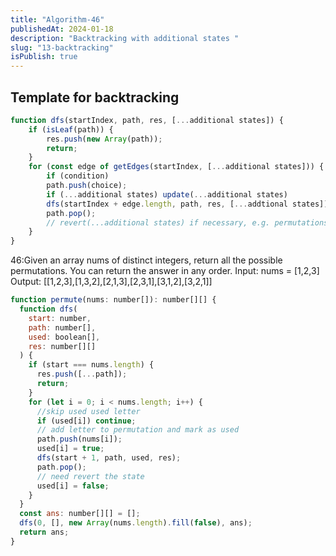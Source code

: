 ```yaml
---
title: "Algorithm-46"
publishedAt: 2024-01-18
description: "Backtracking with additional states "
slug: "13-backtracking"
isPublish: true
---
```


## Template for backtracking

```js
function dfs(startIndex, path, res, [...additional states]) {
    if (isLeaf(path)) {
        res.push(new Array(path));
        return;
    }
    for (const edge of getEdges(startIndex, [...additional states])) {
        if (condition)
        path.push(choice);
        if (...additional states) update(...additional states)
        dfs(startIndex + edge.length, path, res, [...addtional states]);
        path.pop();
        // revert(...additional states) if necessary, e.g. permutations
    }
}
```

46:Given an array nums of distinct integers, return all the possible permutations. You can return the answer in any order.
Input: nums = [1,2,3]
Output: [[1,2,3],[1,3,2],[2,1,3],[2,3,1],[3,1,2],[3,2,1]]

```js
function permute(nums: number[]): number[][] {
  function dfs(
    start: number,
    path: number[],
    used: boolean[],
    res: number[][]
  ) {
    if (start === nums.length) {
      res.push([...path]);
      return;
    }
    for (let i = 0; i < nums.length; i++) {
      //skip used used letter
      if (used[i]) continue;
      // add letter to permutation and mark as used
      path.push(nums[i]);
      used[i] = true;
      dfs(start + 1, path, used, res);
      path.pop();
      // need revert the state
      used[i] = false;
    }
  }
  const ans: number[][] = [];
  dfs(0, [], new Array(nums.length).fill(false), ans);
  return ans;
}
```
